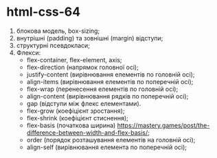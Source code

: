 # html-css-64

1. блокова модель, box-sizing;
2. внутрішні (padding) та зовнішні (margin) відступи;
3. структурні псевдокласи;
4. Флекси:
   - flex-container, flex-element, axis;
   - flex-direction (напрямок головної осі);
   - justify-content (вирівнювання елементів по головній осі);
   - align-items (вирівнювання елементів по поперечній осі);
   - flex-wrap (перенесення елементів по головній осі);
   - align-content (вирівнювання рядків по поперечній осі);
   - gap (відступи між флекс елементами).
   - flex-grow (коефіцієнт зростання);
   - flex-shrink (коефіцієнт стиснення);
   - flex-basis (початкова ширина)
     https://mastery.games/post/the-difference-between-width-and-flex-basis/;
   - order (порядок розташування елементів на головній осі);
   - align-self (вирівнювання елемента по поперечній осі);
